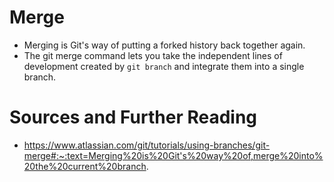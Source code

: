 # Merge

* Merging is Git's way of putting a forked history back together again.
* The git merge command lets you take the independent lines of development created by ``git branch`` and integrate them into a single branch.

# Sources and Further Reading

* https://www.atlassian.com/git/tutorials/using-branches/git-merge#:~:text=Merging%20is%20Git's%20way%20of,merge%20into%20the%20current%20branch.
